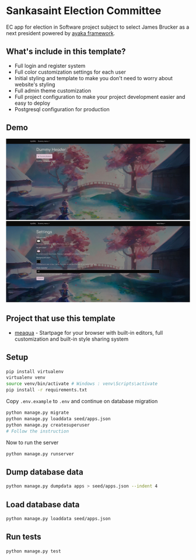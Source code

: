 # Sankasaint Election Committee
 EC app for election in Software project subject to select James Brucker as a next president powered by [ayaka framework](https://github.com/HelloYeew/ayaka).

## What's include in this template?

- Full login and register system
- Full color customization settings for each user
- Initial styling and template to make you don't need to worry about website's styling
- Full admin theme customization
- Full project configuration to make your project development easier and easy to deploy
- Postgresql configuration for production

## Demo

![Homepage Demo](demo-homepage.png)
![Settings Demo](demo-settings.png)

## Project that use this template

- [meaqua](https://github.com/HelloYeew/meaqua) - Startpage for your browser with built-in editors, full customization and built-in style sharing system

## Setup

```bash
pip install virtualenv
virtualenv venv
source venv/bin/activate # Windows : venv\Scripts\activate
pip install -r requirements.txt
```

Copy `.env.example` to `.env` and continue on database migration

```bash
python manage.py migrate
python manage.py loaddata seed/apps.json
python manage.py createsuperuser
# Follow the instruction
```

Now to run the server

```bash
python manage.py runserver
```

## Dump database data

```bash
python manage.py dumpdata apps > seed/apps.json --indent 4
```

## Load database data

```bash
python manage.py loaddata seed/apps.json
```

## Run tests

```bash
python manage.py test
```